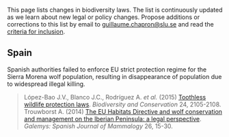 This page lists changes in biodiversity laws. The list is continuously updated as we learn about new legal or policy changes. Propose additions or corrections to this list by email to <guillaume.chapron@slu.se> and read the [criteria for inclusion](https://github.com/gchapron/LegalBoundaries/blob/master/README.md).

Spain
----

Spanish authorities failed to enforce EU strict protection regime for the Sierra Morena wolf population, resulting in disappearance of population due to widespread illegal killing.

> López-Bao J.V., Blanco J.C., Rodríguez A. *et al.* (2015) [Toothless wildlife protection laws](http://link.springer.com/article/10.1007/s10531-015-0914-8). *Biodiversity and Conservation* 24, 2105-2108.  
> Trouwborst A. (2014) [The EU Habitats Directive and wolf conservation and management on the Iberian Peninsula: a legal perspective](https://papers.ssrn.com/sol3/papers.cfm?abstract_id=2554264). *Galemys: Spanish Journal of Mammalogy* 26, 15-30.